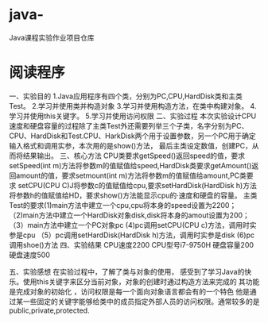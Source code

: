 # java-
Java课程实验作业项目仓库
# 阅读程序
一、实验目的
1.Java应用程序有四个类，分别为PC,CPU,HardDisk类和主类Test。
2.学习并使用类并构造对象
3.学习并使用构造方法，在类中构建对象。
4.学习并使用this关键字。
5.学习并使用访问权限
二、实验过程
本次实验设计CPU速度和硬盘容量的过程除了主类Test外还需要列举三个子类，名字分别为PC、CPU、HardDisk和Test.CPU、HarkDisk两个用于设置参数，另一个PC用于确定输入格式和调用实参，本次用的是show()方法，
最后主类设定数值，创建PC，从而将结果输出。
三、核心方法
CPU类要求getSpeed()返回speed的值，要求setSpeed(int m)方法将参数m的值赋值给speed,HardDisk类要求getAmount()返回amount的值，要求setmount(int m)方法将参数m的值赋值给amount,PC类要求
setCPU(CPU C)J将参数c的值赋值给cpu,要求setHardDisk(HardDisk h)方法将参数h的值赋值给HD，要求show()方法能显示cpu的·速度和硬盘的容量。
主类Test的要求(1)main方法中建立一个cpu,cpu将本身的speed设置为2200；（2)main方法中建立一个HardDisk对象disk,disk将本身的amout设置为200；（3）main方法中建立一个PC对象pc
(4)pc调用setCPU(CPU c)方法，调用时实参是cpu
（5）pc调用setHardDisk(HardDisk h)方法，调用时实参是disk
(6)pc调用shoe()方法
四、实验结果
CPU速度2200
CPU型号i7-9750H
硬盘容量200
硬盘速度500

五、实验感想
在实验过程中，了解了类与对象的使用， 感受到了学习Java的快乐。使用this关键字来区分当前对象，对象的创建时通过构造方法来完成的 其功能是完成对象的初始化 ，访问权限是每一个面向对象语言都会有的一个特色
他是通过某一些固定的关键字能够给类中的成员指定外部人员的访问权限。通常较多的是public,private,protected.
